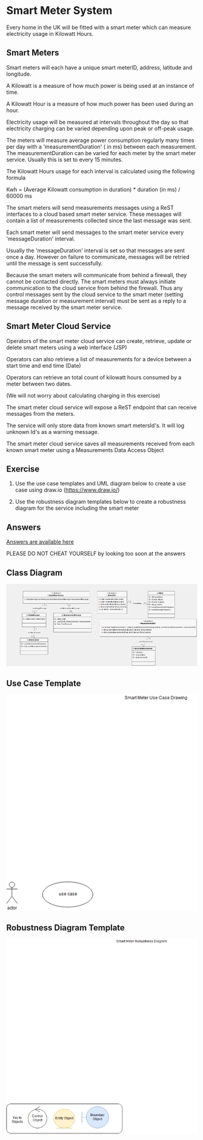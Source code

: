 
# Smart Meter System

Every home in the UK will be fitted with a smart meter which can measure electricity usage in Kilowatt Hours. 

## Smart Meters

Smart meters will each have a unique smart meterID, address, latitude and longitude.

A Kilowatt is a measure of how much power is being used at an instance of time. 

A Kilowatt Hour is a measure of how much power has been used during an hour. 

Electricity usage will be measured at intervals throughout the day so that electricity charging can be varied depending upon peak or off-peak usage.

The meters will measure average power consumption regularly many times per day with a 'measurementDuration' ( in ms) between each measurement.
The measurementDuration can be varied for each meter by the smart meter service. 
Usually this is set to every 15 minutes.

The Kilowatt Hours usage for each interval is calculated using the following formula 

Kwh = (Average Kilowatt consumption in duration) * duration (in ms) / 60000 ms

The smart meters will send measurements messages using a ReST interfaces to a cloud based smart meter service.
These messages will contain a list of measurements collected since the last message was sent.

Each smart meter will send messages to the smart meter service every 'messageDuration' interval. 

Usually the 'messageDuration' interval is set so that messages are sent once a day.
However on failure to communicate, messages will be retried until the message is sent successfully.

Because the smart meters will communicate from behind a firewall, they cannot be contacted directly.
The smart meters must always initiate communication to the cloud service from behind the firewall.
Thus any control messages sent by the cloud service to the smart meter (setting message duration or measurement interval) must be sent as a reply to a message received by the smart meter service.

## Smart Meter Cloud Service

Operators of the smart meter cloud service can create, retrieve, update or delete smart meters using a web interface (JSP)

Operators can also retrieve a list of measurements for a device between a start time and end time (Date)

Operators can retrieve an total count of kilowatt hours consumed by a meter between two dates.

(We will not worry about calculating charging in this exercise)

The smart meter cloud service will expose a ReST endpoint that can receive messages from the meters.

The service will only store data from known smart metersId's. 
It will log unknown Id's as a warning message.

The smart meter cloud service saves all measurements received from each known smart meter using a Measurements Data Access Object

## Exercise
1. Use the use case templates and UML diagram below to create a use case using draw.io (https://www.draw.io/)

2. Use the robustness diagram templates below to create a robustness diagram for the service including the smart meter

## Answers

[Answers are available here](../smartmeter-uml/ANSWER.md)

PLEASE DO NOT CHEAT YOURSELF by looking too soon at the answers

## Class Diagram

![alt text](../smartmeter-uml/images/smartmetersystem.png "Figure smartmetersystem.png")


## Use Case Template

![alt text](../smartmeter-uml/drawio/smartmeterUseCase_draw_io.png "Figure smartmeterUseCase_draw_io.png")

## Robustness Diagram Template

![alt text](../smartmeter-uml/drawio/smartmeter-robustness-drawio.png "Figure smartmeter-robustness-drawio.png")
